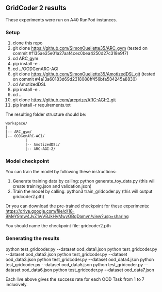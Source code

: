 ## GridCoder 2 results

These experiments were run on A40 RunPod instances.

### Setup
1. clone this repo
2. git clone https://github.com/SimonOuellette35/ARC_gym (tested on commit #f135ae35e01a27aaf4cec0bea4250d27c318e9f7)
3. cd ARC_gym
4. pip install -e .
5. cd ../OODGenARC-AGI
6. git clone https://github.com/SimonOuellette35/AmotizedDSL.git (tested on commit #4a13a60183d69d2318088ff456bfa584245a8830)
7. cd AmotizedDSL
8. pip install -e .
9. cd ..
10. git clone https://github.com/arcprize/ARC-AGI-2.git
11. pip install -r requirements.txt
    
The resulting folder structure should be:

    workspace/
    |
    |-- ARC_gym/
    |-- OODGenARC-AGI/
             |
             |-- AmotizedDSL/
             |-- ARC-AGI-2/

### Model checkpoint
You can train the model by following these instructions:
1. Generate training data by calling: python generate_toy_data.py (this will create training.json and validation.json)
2. Train the model by calling: python3 train_gridcoder.py (this will output gridcoder2.pth)

Or you can download the pre-trained checkpoint for these experiments: https://drive.google.com/file/d/18-9MeY9mw4JyZ1wVBJkHyMwyGBgDamvn/view?usp=sharing

You should name the checkpoint file: gridcoder2.pth

### Generating the results
 
   python test_gridcoder.py --dataset ood_data1.json
   python test_gridcoder.py --dataset ood_data2.json
   python test_gridcoder.py --dataset ood_data3.json
   python test_gridcoder.py --dataset ood_data4.json
   python test_gridcoder.py --dataset ood_data5.json
   python test_gridcoder.py --dataset ood_data6.json
   python test_gridcoder.py --dataset ood_data7.json
   
Each live above gives the success rate for each OOD Task from 1 to 7 inclusively.
